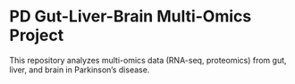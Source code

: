 # PD Gut-Liver-Brain Multi-Omics Project
This repository analyzes multi-omics data (RNA-seq, proteomics) from gut, liver, and brain in Parkinson’s disease.
